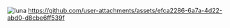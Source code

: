 ![luna](https://github.com/user-attachments/assets/efca2286-6a7a-4d22-abd0-d8cbe6ff539f)
https://github.com/user-attachments/assets/efca2286-6a7a-4d22-abd0-d8cbe6ff539f
